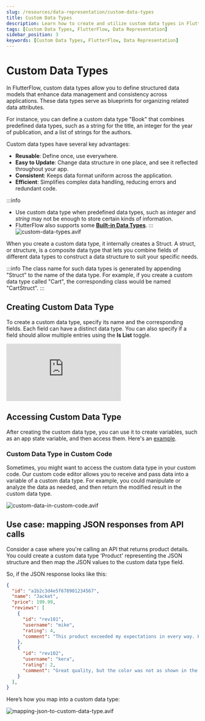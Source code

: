```yaml
---
slug: /resources/data-representation/custom-data-types
title: Custom Data Types
description: Learn how to create and utilize custom data types in FlutterFlow to handle complex data structures that predefined types can't cover.
tags: [Custom Data Types, FlutterFlow, Data Representation]
sidebar_position: 3
keywords: [Custom Data Types, FlutterFlow, Data Representation]
---
```


# Custom Data Types

In FlutterFlow, custom data types allow you to define structured data models that enhance data management and consistency across applications. These data types serve as blueprints for organizing related data attributes. 

For instance, you can define a custom data type "Book" that combines predefined data types, such as a string for the title, an integer for the year of publication, and a list of strings for the authors.

Custom data types have several key advantages:

- **Reusable**: Define once, use everywhere.
- **Easy to Update**: Change data structure in one place, and see it reflected throughout your app.
- **Consistent**: Keeps data format uniform across the application.
- **Efficient**: Simplifies complex data handling, reducing errors and redundant code.

:::info
- Use custom data type when predefined data types, such as _integer_ and _string_ may not be enough to store certain kinds of information.
- FlutterFlow also supports some [**Built-in Data Types**](data-types.md#built-in-data-types).
:::
![custom-data-types.avif](..%2Fimgs%2Fcustom-data-types.avif)

When you create a custom data type, it internally creates a Struct. A struct, or structure, is a composite data type that lets you combine fields of different data types to construct a data structure to suit your specific needs.

:::info
The class name for such data types is generated by appending "Struct" to the name of the data type. For example, if you create a custom data type called "Cart", the corresponding class would be named "CartStruct". 
:::

## Creating Custom Data Type

To create a custom data type, specify its name and the corresponding fields. Each field can have a distinct data type. You can also specify if a field should allow multiple entries using the **Is List** toggle.

<div style={{
    position: 'relative',
    paddingBottom: 'calc(56.67989417989418% + 41px)', // Keeps the aspect ratio and additional padding
    height: 0,
    width: '100%'
}}>
    <iframe 
        src="https://demo.arcade.software/fdx2RldmRxm5VeQdaHyd?embed&show_copy_link=true"
        title="Sharing a Project with a User"
        style={{
            position: 'absolute',
            top: 0,
            left: 0,
            width: '100%',
            height: '100%',
            colorScheme: 'light'
        }}
        frameborder="0"
        loading="lazy"
        webkitAllowFullScreen
        mozAllowFullScreen
        allowFullScreen
        allow="clipboard-write">
    </iframe>
</div>

## Accessing Custom Data Type

After creating the custom data type, you can use it to create variables, such as an app state variable, and then access them. Here's an [example](app-state.md#working-with-app-state-variables).

### Custom Data Type in Custom Code
Sometimes, you might want to access the custom data type in your custom code. Our custom code editor allows you to receive and pass data into a variable of a custom data type. For example, you could manipulate or analyze the data as needed, and then return the modified result in the custom data type. 

![custom-data-in-custom-code.avif](../imgs/custom-data-in-custom-code.avif)

## Use case: mapping JSON responses from API calls

Consider a case where you're calling an API that returns product details. You could create a custom data type 'Product' representing the JSON structure and then map the JSON values to the custom data type field.

So, if the JSON response looks like this:

```json
{
  "id": "a1b2c3d4e5f678901234567",
  "name": "Jacket",
  "price": 199.99,
  "reviews": [
    {
      "id": "rev101",
      "username": "mike",
      "rating": 4,
      "comment": "This product exceeded my expectations in every way. Highly recommended!",
    },
    {
      "id": "rev102",
      "username": "kera",
      "rating": 2,
      "comment": "Great quality, but the color was not as shown in the picture.",
    }
  ],
}
```

Here’s how you map into a custom data type:

![mapping-json-to-custom-data-type.avif](../imgs/mapping-json-to-custom-data-type.avif)


